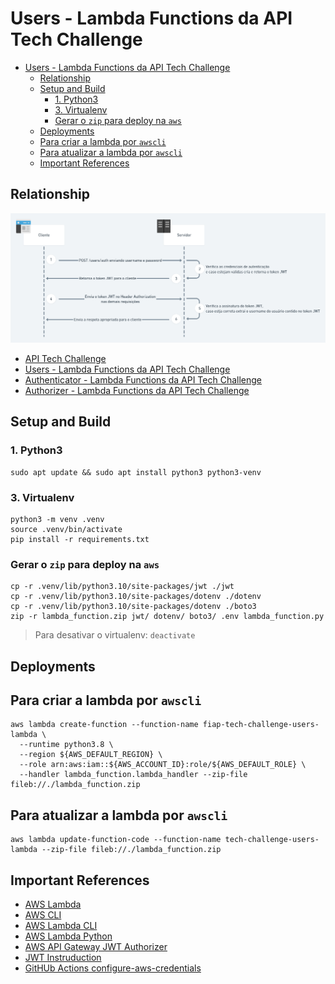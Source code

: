 # Users - Lambda Functions da API Tech Challenge

- [Users - Lambda Functions da API Tech Challenge](#users---lambda-functions-da-api-tech-challenge)
  - [Relationship](#relationship)
  - [Setup and Build](#setup-and-build)
    - [1. Python3](#1-python3)
    - [3. Virtualenv](#3-virtualenv)
    - [Gerar o `zip` para deploy na `aws`](#gerar-o-zip-para-deploy-na-aws)
  - [Deployments](#deployments)
  - [Para criar a lambda por `awscli`](#para-criar-a-lambda-por-awscli)
  - [Para atualizar a lambda por `awscli`](#para-atualizar-a-lambda-por-awscli)
  - [Important References](#important-references)

## Relationship

![Auth](./.utils/assets/Fluxo-de-Autenticacao-e-Autorizacao-com-JWT.png)

- [API Tech Challenge](https://github.com/fabianogoes/fiap-tech-challenge)
- [Users - Lambda Functions da API Tech Challenge](https://github.com/fabianogoes/fiap-tech-challenge-users-lambda)
- [Authenticator - Lambda Functions da API Tech Challenge](https://github.com/fabianogoes/fiap-tech-challenge-users-lambda)
- [Authorizer - Lambda Functions da API Tech Challenge](https://github.com/fabianogoes/fiap-tech-challenge-authorizer-lambda)

## Setup and Build 

### 1. Python3

```shell
sudo apt update && sudo apt install python3 python3-venv
```

### 3. Virtualenv

```shell
python3 -m venv .venv
source .venv/bin/activate
pip install -r requirements.txt
```

### Gerar o `zip` para deploy na `aws`

```shell
cp -r .venv/lib/python3.10/site-packages/jwt ./jwt          
cp -r .venv/lib/python3.10/site-packages/dotenv ./dotenv   
cp -r .venv/lib/python3.10/site-packages/dotenv ./boto3          
zip -r lambda_function.zip jwt/ dotenv/ boto3/ .env lambda_function.py
```

> Para desativar o virtualenv: `deactivate`

## Deployments

## Para criar a lambda por `awscli`

```shell
aws lambda create-function --function-name fiap-tech-challenge-users-lambda \
  --runtime python3.8 \
  --region ${AWS_DEFAULT_REGION} \
  --role arn:aws:iam::${AWS_ACCOUNT_ID}:role/${AWS_DEFAULT_ROLE} \
  --handler lambda_function.lambda_handler --zip-file fileb://./lambda_function.zip
```

## Para atualizar a lambda por `awscli`

```shell
aws lambda update-function-code --function-name tech-challenge-users-lambda --zip-file fileb://./lambda_function.zip
```

## Important References

- [AWS Lambda](https://docs.aws.amazon.com/lambda/latest/dg/welcome.html)
- [AWS CLI](https://docs.aws.amazon.com/cli/latest/userguide/cli-chap-welcome.html)
- [AWS Lambda CLI](https://docs.aws.amazon.com/lambda/latest/dg/gettingstarted-awscli.html)
- [AWS Lambda Python](https://docs.aws.amazon.com/lambda/latest/dg/python-handler.html)
- [AWS API Gateway JWT Authorizer](https://docs.aws.amazon.com/apigateway/latest/developerguide/apigateway-use-lambda-authorizer.html)
- [JWT Instruduction](https://jwt.io/introduction/)
- [GitHUb Actions configure-aws-credentials](https://github.com/aws-actions/configure-aws-credentials)

